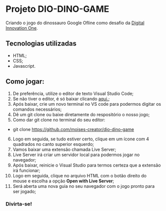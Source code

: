 # Projeto DIO-DINO-GAME
Criando o jogo do dinossauro Google Ofline como desafio da [Digital Innovation One](https://web.digitalinnovation.one/sign-in).

## Tecnologias utilizadas

 - HTML;
 - CSS;
 - Javascript.

## Como jogar:

1. De preferência, utilize o editor de texto Visual Studio Code;
2. Se não tiver o editor, é só baixar clicando [aqui.](https://code.visualstudio.com/download);
3. Após baixar, crie um novo terminal no VS code para podermos digitar os comandos necessários;
4. Dê um git clone ou baixe diretamente do respositório o nosso jogo;
5. Como dar git clone no terminal do seu editor:
 - git clone https://github.com/moises-creator/dio-dino-game
6. Logo em seguida, se tudo estiver certo, clique em um ícone com 4 quadrados no canto superior esquerdo;
7. Vamos baixar uma extensão chamada Live Server;
8. Live Server irá criar um servidor local para podermos jogar no navegador;
9. Após baixar, reinicie o Visual Studio para termos certeza que a extensão irá funcionar;
10. Logo em seguida, clique no arquivo HTML com o botão direito do mouse e escolha a opção **Open with Live Server**;
11. Será aberta uma nova guia no seu navegador com o jogo pronto para ser jogado;

### Divirta-se!

